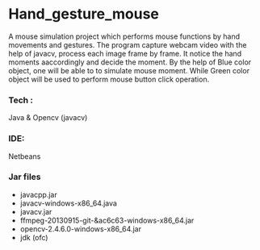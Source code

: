 # Hand_gesture_mouse
A mouse simulation project which performs mouse functions by hand movements and gestures.
The program capture webcam video with the help of javacv, process each image frame by frame. It notice
the hand moments aaccordingly and decide the moment.
By the help of Blue color object, one will be able to to simulate mouse moment. 
While Green color object will be used to perform mouse button click operation.

### Tech :

  Java & Opencv (javacv)
  
### IDE:

 Netbeans
 
### Jar files

  * javacpp.jar
  * javacv-windows-x86_64.java
  * javacv.jar  
  * ffmpeg-20130915-git-&ac6c63-windows-x86_64.jar
  * opencv-2.4.6.0-windows-x86_64.jar
  * jdk (ofc)
